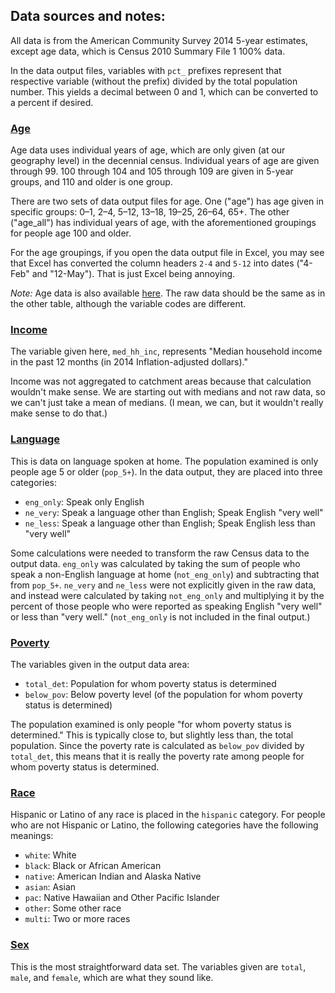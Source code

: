 ## Data sources and notes:

All data is from the American Community Survey 2014 5-year estimates, except age data, which is Census 2010 Summary File 1 100% data.

In the data output files, variables with `pct_` prefixes represent that respective variable (without the prefix) divided by the total population number. This yields a decimal between 0 and 1, which can be converted to a percent if desired.


### [Age](http://factfinder.census.gov/bkmk/table/1.0/en/DEC/10_SF1/QTP2/0400000US44.06000)

Age data uses individual years of age, which are only given (at our geography level) in the decennial census. Individual years of age are given through 99. 100 through 104 and 105 through 109 are given in 5-year groups, and 110 and older is one group.

There are two sets of data output files for age. One ("age") has age given in specific groups: 0–1, 2–4, 5–12, 13–18, 19–25, 26–64, 65+. The other ("age_all") has individual years of age, with the aforementioned groupings for people age 100 and older.

For the age groupings, if you open the data output file in Excel, you may see that Excel has converted the column headers `2-4` and `5-12` into dates ("4-Feb" and "12-May"). That is just Excel being annoying.

*Note:* Age data is also available [here](http://factfinder.census.gov/bkmk/table/1.0/en/DEC/10_SF1/PCT12/0400000US44.06000). The raw data should be the same as in the other table, although the variable codes are different.


### [Income](http://factfinder.census.gov/bkmk/table/1.0/en/ACS/14_5YR/B19013/0400000US44.06000)

The variable given here, `med_hh_inc`, represents "Median household income in the past 12 months (in 2014 Inflation-adjusted dollars)."

Income was not aggregated to catchment areas because that calculation wouldn't make sense. We are starting out with medians and not raw data, so we can't just take a mean of medians. (I mean, we can, but it wouldn't really make sense to do that.)


### [Language](http://factfinder.census.gov/bkmk/table/1.0/en/ACS/14_5YR/S1601/0400000US44.06000)

This is data on language spoken at home. The population examined is only people age 5 or older (`pop_5+`). In the data output, they are placed into three categories:
- `eng_only`: Speak only English
- `ne_very`: Speak a language other than English; Speak English "very well"
- `ne_less`: Speak a language other than English; Speak English less than "very well"

Some calculations were needed to transform the raw Census data to the output data. `eng_only` was calculated by taking the sum of people who speak a non-English language at home (`not_eng_only`) and subtracting that from `pop_5+`. `ne_very` and `ne_less` were not explicitly given in the raw data, and instead were calculated by taking `not_eng_only` and multiplying it by the percent of those people who were reported as speaking English "very well" or less than "very well." (`not_eng_only` is not included in the final output.)


### [Poverty](http://factfinder.census.gov/bkmk/table/1.0/en/ACS/14_5YR/S1701/0400000US44.06000)

The variables given in the output data area:
- `total_det`: Population for whom poverty status is determined
- `below_pov`: Below poverty level (of the population for whom poverty status is determined)

The population examined is only people "for whom poverty status is determined." This is typically close to, but slightly less than, the total population. Since the poverty rate is calculated as `below_pov` divided by `total_det`, this means that it is really the poverty rate among people for whom poverty status is determined.


### [Race](http://factfinder.census.gov/bkmk/table/1.0/en/ACS/14_5YR/B03002/0400000US44.06000)

Hispanic or Latino of any race is placed in the `hispanic` category. For people who are not Hispanic or Latino, the following categories have the following meanings:
- `white`: White
- `black`: Black or African American
- `native`: American Indian and Alaska Native
- `asian`: Asian
- `pac`: Native Hawaiian and Other Pacific Islander
- `other`: Some other race
- `multi`: Two or more races


### [Sex](http://factfinder.census.gov/bkmk/table/1.0/en/ACS/14_5YR/S0101/0400000US44.06000)

This is the most straightforward data set. The variables given are `total`, `male`, and `female`, which are what they sound like.
